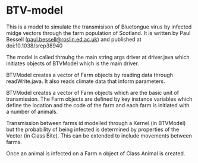 # BTV-model

This is a model to simulate the transmisison of Bluetongue virus by infected midge vectors through the farm population of Scotland. It is written by Paul Bessell (paul.bessell@roslin.ed.ac.uk) and published at doi:10.1038/srep38940

The model is called throuhg the main string args driver at driver.java which initiates objects of BTVModel which is the main driver.

BTVModel creates a vector of Farm objects by reading data through readWrite.java. It also reads climate data that inform parameters.

BTVModel creates a vector of Farm objects which are the basic unit of transmission. The Farm objects are defined by key instance variables which define the location and the code of the farm and each farm is initiated with a number of animals.

Transmission between farms id modelled through a Kernel (in BTVModel) but the probability of being infected is determined by properties of the Vector (in Class Bite). This can be extended to include movements between farms.

Once an animal is infected on a Farm n object of Class Animal is created.
